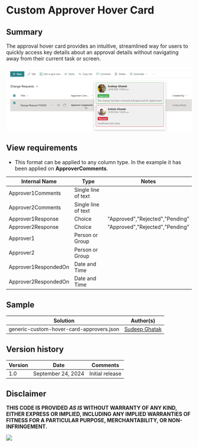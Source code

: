 # Custom Approver Hover Card

## Summary
The approval hover card provides an intuitive, streamlined way for users to quickly access key details about an approval details without navigating away from their current task or screen.

![screenshot of the sample](./assets/screenshot.png)

## View requirements
- This format can be applied to any column type. In the example it has been applied on **ApproverComments**.

| Internal Name            | Type                | Notes                                                       |
|--------------------------|---------------------|-------------------------------------------------------------|
| Approver1Comments        | Single line of text |                                                             |
| Approver2Comments        | Single line of text |                                                             |
| Approver1Response        | Choice              | "Approved","Rejected","Pending"                             |
| Approver2Response        | Choice              | "Approved","Rejected","Pending"                             |
| Approver1                | Person or Group     |                                                             |
| Approver2                | Person or Group     |                                                             |
| Approver1RespondedOn     | Date and Time       |                                                             |
| Approver2RespondedOn     | Date and Time       |                                                             |

## Sample

Solution|Author(s)
--------|---------
generic-custom-hover-card-approvers.json | [Sudeep Ghatak](https://github.com/sudeepghatak)

## Version history

Version|Date|Comments
-------|----|--------
1.0|September 24, 2024|Initial release

## Disclaimer
**THIS CODE IS PROVIDED *AS IS* WITHOUT WARRANTY OF ANY KIND, EITHER EXPRESS OR IMPLIED, INCLUDING ANY IMPLIED WARRANTIES OF FITNESS FOR A PARTICULAR PURPOSE, MERCHANTABILITY, OR NON-INFRINGEMENT.**

<img src="https://pnptelemetry.azurewebsites.net/list-formatting/column-samples/generic-custom-hover-card-approvers" />
